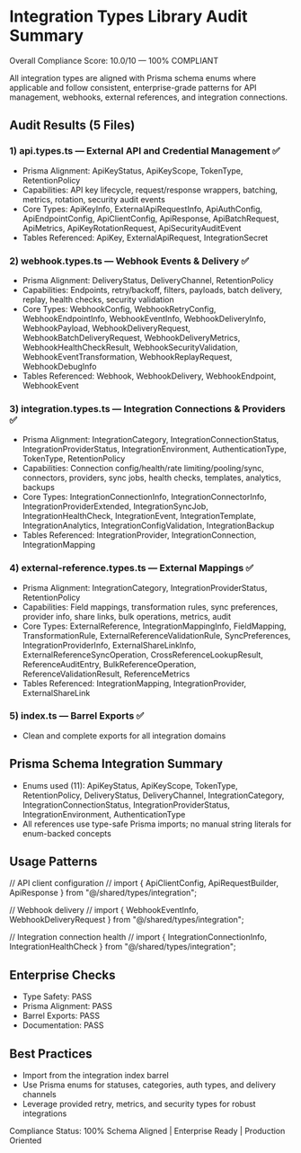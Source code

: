 # Integration Types Library Audit Summary

Overall Compliance Score: 10.0/10 — 100% COMPLIANT

All integration types are aligned with Prisma schema enums where applicable and follow consistent, enterprise-grade patterns for API management, webhooks, external references, and integration connections.

## Audit Results (5 Files)

### 1) api.types.ts — External API and Credential Management ✅

- Prisma Alignment: ApiKeyStatus, ApiKeyScope, TokenType, RetentionPolicy
- Capabilities: API key lifecycle, request/response wrappers, batching, metrics, rotation, security audit events
- Core Types: ApiKeyInfo, ExternalApiRequestInfo, ApiAuthConfig, ApiEndpointConfig, ApiClientConfig, ApiResponse<T>, ApiBatchRequest, ApiMetrics, ApiKeyRotationRequest, ApiSecurityAuditEvent
- Tables Referenced: ApiKey, ExternalApiRequest, IntegrationSecret

### 2) webhook.types.ts — Webhook Events & Delivery ✅

- Prisma Alignment: DeliveryStatus, DeliveryChannel, RetentionPolicy
- Capabilities: Endpoints, retry/backoff, filters, payloads, batch delivery, replay, health checks, security validation
- Core Types: WebhookConfig, WebhookRetryConfig, WebhookEndpointInfo, WebhookEventInfo, WebhookDeliveryInfo, WebhookPayload, WebhookDeliveryRequest, WebhookBatchDeliveryRequest, WebhookDeliveryMetrics, WebhookHealthCheckResult, WebhookSecurityValidation, WebhookEventTransformation, WebhookReplayRequest, WebhookDebugInfo
- Tables Referenced: Webhook, WebhookDelivery, WebhookEndpoint, WebhookEvent

### 3) integration.types.ts — Integration Connections & Providers ✅

- Prisma Alignment: IntegrationCategory, IntegrationConnectionStatus, IntegrationProviderStatus, IntegrationEnvironment, AuthenticationType, TokenType, RetentionPolicy
- Capabilities: Connection config/health/rate limiting/pooling/sync, connectors, providers, sync jobs, health checks, templates, analytics, backups
- Core Types: IntegrationConnectionInfo, IntegrationConnectorInfo, IntegrationProviderExtended, IntegrationSyncJob, IntegrationHealthCheck, IntegrationEvent, IntegrationTemplate, IntegrationAnalytics, IntegrationConfigValidation, IntegrationBackup
- Tables Referenced: IntegrationProvider, IntegrationConnection, IntegrationMapping

### 4) external-reference.types.ts — External Mappings ✅

- Prisma Alignment: IntegrationCategory, IntegrationProviderStatus, RetentionPolicy
- Capabilities: Field mappings, transformation rules, sync preferences, provider info, share links, bulk operations, metrics, audit
- Core Types: ExternalReference, IntegrationMappingInfo, FieldMapping, TransformationRule, ExternalReferenceValidationRule, SyncPreferences, IntegrationProviderInfo, ExternalShareLinkInfo, ExternalReferenceSyncOperation, CrossReferenceLookupResult, ReferenceAuditEntry, BulkReferenceOperation, ReferenceValidationResult, ReferenceMetrics
- Tables Referenced: IntegrationMapping, IntegrationProvider, ExternalShareLink

### 5) index.ts — Barrel Exports ✅

- Clean and complete exports for all integration domains

## Prisma Schema Integration Summary

- Enums used (11): ApiKeyStatus, ApiKeyScope, TokenType, RetentionPolicy, DeliveryStatus, DeliveryChannel, IntegrationCategory, IntegrationConnectionStatus, IntegrationProviderStatus, IntegrationEnvironment, AuthenticationType
- All references use type-safe Prisma imports; no manual string literals for enum-backed concepts

## Usage Patterns

// API client configuration
// import { ApiClientConfig, ApiRequestBuilder, ApiResponse } from "@/shared/types/integration";

// Webhook delivery
// import { WebhookEventInfo, WebhookDeliveryRequest } from "@/shared/types/integration";

// Integration connection health
// import { IntegrationConnectionInfo, IntegrationHealthCheck } from "@/shared/types/integration";

## Enterprise Checks

- Type Safety: PASS
- Prisma Alignment: PASS
- Barrel Exports: PASS
- Documentation: PASS

## Best Practices

- Import from the integration index barrel
- Use Prisma enums for statuses, categories, auth types, and delivery channels
- Leverage provided retry, metrics, and security types for robust integrations

Compliance Status: 100% Schema Aligned | Enterprise Ready | Production Oriented
